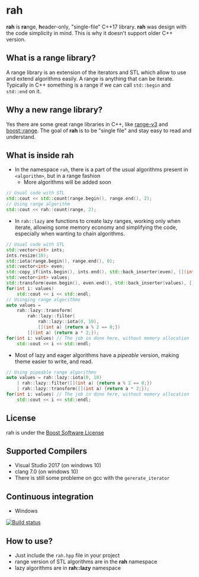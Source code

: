 
# rah
**rah** is **ra**nge, **h**eader-only, "single-file" C++17 library.
**rah** was design with the code simplicity in mind. This is why it doesn't support older C++ version.
## What is a range library?
A range library is an extension of the iterators and STL which allow to use and extend algorithms easily.
A range is anything that can be iterate. Typically in C++ something is a range if we can call `std::begin` and `std::end` on it.
## Why a new range library?
Yes there are some great range libraries in C++, like [range-v3](https://github.com/ericniebler/range-v3) and [boost::range](http://www.boost.org/doc/libs/1_70_0/libs/range).
The goal of **rah** is to be "single file" and stay easy to read and understand. 
## What is inside rah
- In the namespace `rah`, there is a part of the usual algorithms present in `<algorithm>`, but in a range fashion
	- More algorithms will be added soon
```cpp
// Usual code with STL
std::cout << std::count(range.begin(), range.end(), 2);
// Using range algorithm
std::cout << rah::count(range, 2);
```
- In `rah::lazy` are functions to create lazy ranges, working only when iterate, allowing some memory economy and simplifying the code, especially when wanting to chain algorithms.
```cpp
// Usual code with STL
std::vector<int> ints;
ints.resize(10);
std::iota(range.begin(), range.end(), 0);
std::vector<int> even;
std::copy_if(ints.begin(), ints.end(), std::back_inserter(even), [](int a) {return a % 2 == 0;});
std::vector<int> values;
std::transform(even.begin(), even.end(), std::back_inserter(values), [](int a) {return a * 2;});
for(int i: values)
    std::cout << i << std::endl;
// Usinging range algorithms
auto values = 
    rah::lazy::transform(
        rah::lazy::filter(
            rah::lazy::iota(0, 10), 
            [](int a) {return a % 2 == 0;})
        [](int a) {return a * 2;});
for(int i: values) // The job in done here, without memory allocation
    std::cout << i << std::endl;
```
- Most of lazy and eager algorithms have a *pipeable* version, making theme easier to write, and read.
```cpp
// Using pipeable range algorithms
auto values = rah::lazy::iota(0, 10)
    | rah::lazy::filter([](int a) {return a % 2 == 0;}) 
    | rah::lazy::transform([](int a) {return a * 2;});
for(int i: values) // The job in done here, without memory allocation
    std::cout << i << std::endl;
``` 
## License
rah is under the [Boost Software License](http://www.boost.org/LICENSE_1_0.txt)
## Supported Compilers
- Visual Studio 2017 (on windows 10)
- clang 7.0 (on windows 10)
- There is still some probleme on gcc with the `gererate_iterator`
## Continuous integration

* Windows

[![Build status](https://ci.appveyor.com/api/projects/status/kn9yeci2isl6njla/branch/master?svg=true)](https://ci.appveyor.com/project/lhamot/rah/branch/master)

## How to use?
- Just include the `rah.hpp` file in your project
- range version of STL algorithms are in the **rah** namespace
- lazy algorithms are in **rah::lazy** namespace

